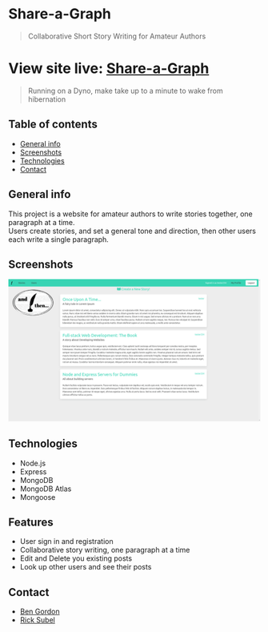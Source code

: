 # Share-a-Graph
> Collaborative Short Story Writing for Amateur Authors

# View site live: [Share-a-Graph](https://share-a-graph.herokuapp.com)  
> Running on a Dyno, make take up to a minute to wake from hibernation

## Table of contents
* [General info](#general-info)
* [Screenshots](#screenshots)
* [Technologies](#technologies)
* [Contact](#contact)

## General info
This project is a website for amateur authors to write stories together, one paragraph at a time.  
Users create stories, and set a general tone and direction, then other users each write a single paragraph. 

## Screenshots
![Example screenshot](./shareagraph.png)

## Technologies
* Node.js
* Express
* MongoDB
* MongoDB Atlas
* Mongoose

## Features
* User sign in and registration
* Collaborative story writing, one paragraph at a time
* Edit and Delete you existing posts
* Look up other users and see their posts

## Contact
- [Ben Gordon](https://benjaminwgordon.github.io/portfolio/)
- [Rick Subel](https://github.com/ricksubel)
